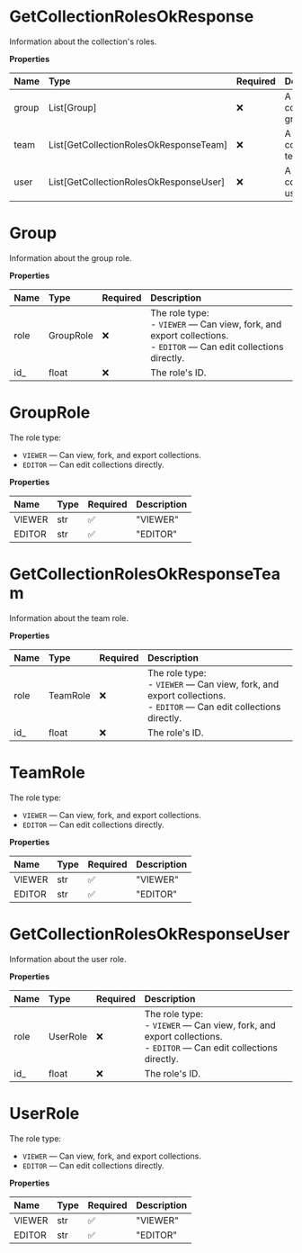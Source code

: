# GetCollectionRolesOkResponse

Information about the collection's roles.

**Properties**

| Name  | Type                                   | Required | Description                             |
| :---- | :------------------------------------- | :------- | :-------------------------------------- |
| group | List[Group]                            | ❌       | A list of the collection's group roles. |
| team  | List[GetCollectionRolesOkResponseTeam] | ❌       | A list of the collection's team roles.  |
| user  | List[GetCollectionRolesOkResponseUser] | ❌       | A list of the collection's user roles.  |

# Group

Information about the group role.

**Properties**

| Name | Type      | Required | Description                                                                                                                  |
| :--- | :-------- | :------- | :--------------------------------------------------------------------------------------------------------------------------- |
| role | GroupRole | ❌       | The role type:<br/>- `VIEWER` — Can view, fork, and export collections.<br/>- `EDITOR` — Can edit collections directly.<br/> |
| id\_ | float     | ❌       | The role's ID.                                                                                                               |

# GroupRole

The role type:

- `VIEWER` — Can view, fork, and export collections.
- `EDITOR` — Can edit collections directly.

**Properties**

| Name   | Type | Required | Description |
| :----- | :--- | :------- | :---------- |
| VIEWER | str  | ✅       | "VIEWER"    |
| EDITOR | str  | ✅       | "EDITOR"    |

# GetCollectionRolesOkResponseTeam

Information about the team role.

**Properties**

| Name | Type     | Required | Description                                                                                                                  |
| :--- | :------- | :------- | :--------------------------------------------------------------------------------------------------------------------------- |
| role | TeamRole | ❌       | The role type:<br/>- `VIEWER` — Can view, fork, and export collections.<br/>- `EDITOR` — Can edit collections directly.<br/> |
| id\_ | float    | ❌       | The role's ID.                                                                                                               |

# TeamRole

The role type:

- `VIEWER` — Can view, fork, and export collections.
- `EDITOR` — Can edit collections directly.

**Properties**

| Name   | Type | Required | Description |
| :----- | :--- | :------- | :---------- |
| VIEWER | str  | ✅       | "VIEWER"    |
| EDITOR | str  | ✅       | "EDITOR"    |

# GetCollectionRolesOkResponseUser

Information about the user role.

**Properties**

| Name | Type     | Required | Description                                                                                                                  |
| :--- | :------- | :------- | :--------------------------------------------------------------------------------------------------------------------------- |
| role | UserRole | ❌       | The role type:<br/>- `VIEWER` — Can view, fork, and export collections.<br/>- `EDITOR` — Can edit collections directly.<br/> |
| id\_ | float    | ❌       | The role's ID.                                                                                                               |

# UserRole

The role type:

- `VIEWER` — Can view, fork, and export collections.
- `EDITOR` — Can edit collections directly.

**Properties**

| Name   | Type | Required | Description |
| :----- | :--- | :------- | :---------- |
| VIEWER | str  | ✅       | "VIEWER"    |
| EDITOR | str  | ✅       | "EDITOR"    |

